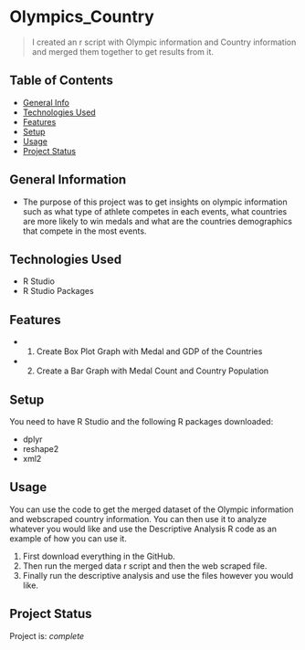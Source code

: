 # Olympics_Country
> I created an r script with Olympic information and Country information and merged them together to get results from it.

## Table of Contents
* [General Info](#general-information)
* [Technologies Used](#technologies-used)
* [Features](#features)
* [Setup](#setup)
* [Usage](#usage)
* [Project Status](#project-status)
<!-- * [License](#license) -->


## General Information
- The purpose of this project was to get insights on olympic information such as what type  of athlete competes in each events, what countries are more likely to win medals and what are the countries demographics that compete in the most events.

## Technologies Used
- R Studio
- R Studio Packages


## Features
- 1. Create Box Plot Graph with Medal and GDP of the Countries
- 2. Create a Bar Graph with Medal Count and Country Population


## Setup
You need to have R Studio and the following R packages downloaded:
- dplyr
- reshape2
- xml2


## Usage
You can use the code to get the merged dataset of the Olympic information and webscraped country information. You can then use it to analyze whatever you would like and use the Descriptive Analysis R code as an example of how you can use it. 

1. First download everything in the GitHub. 
2. Then run the merged data r script and then the web scraped file. 
3. Finally run the descriptive analysis and use the files however you would like. 


## Project Status
Project is: _complete_

